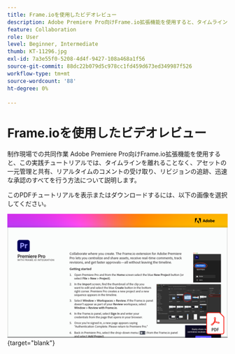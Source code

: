 ```yaml
---
title: Frame.ioを使用したビデオレビュー
description: Adobe Premiere Pro向けFrame.io拡張機能を使用すると、タイムラインを離れることなく、アセットの一元管理と共有、リアルタイムのコメントの受け取り、リビジョンの追跡、迅速な承認を行う方法について説明します
feature: Collaboration
role: User
level: Beginner, Intermediate
thumb: KT-11296.jpg
exl-id: 7a3e55f0-5208-4d4f-9427-108a468a1f56
source-git-commit: 88dc22b079d5c978cc1fd459d673ed349987f526
workflow-type: tm+mt
source-wordcount: '88'
ht-degree: 0%

---
```


# Frame.ioを使用したビデオレビュー

制作現場での共同作業 Adobe Premiere Pro向けFrame.io拡張機能を使用すると、この実践チュートリアルでは、タイムラインを離れることなく、アセットの一元管理と共有、リアルタイムのコメントの受け取り、リビジョンの追跡、迅速な承認のすべてを行う方法について説明します。

このPDFチュートリアルを表示またはダウンロードするには、以下の画像を選択してください。

[![チュートリアルの最初のページの画像](assets/Videoreviewwithframe.png)](assets/Video-review-with-Frame.io.pdf){target="blank"}
